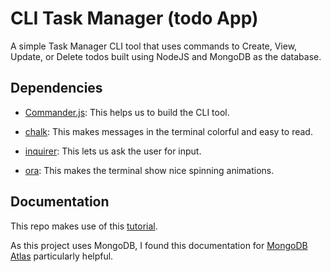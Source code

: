 # CLI Task Manager (todo App)
A simple Task Manager CLI tool that uses commands to Create, View, Update, or Delete todos built using NodeJS and MongoDB as the database.

## Dependencies
* [Commander.js](https://www.npmjs.com/package/commander): This helps us to build the CLI tool.

* [chalk](https://www.npmjs.com/package/chalk): This makes messages in the terminal colorful and easy to read.

* [inquirer](https://www.npmjs.com/package/inquirer): This lets us ask the user for input.

* [ora](https://www.npmjs.com/package/ora): This makes the terminal show nice spinning animations.

## Documentation

This repo makes use of this [tutorial](https://www.freecodecamp.org/news/nodejs-tutorial-build-a-task-manager-cli-tool/).

As this project uses MongoDB, I found this documentation for [MongoDB Atlas](https://www.freecodecamp.org/news/get-started-with-mongodb-atlas/) particularly helpful.